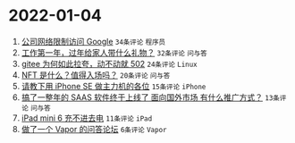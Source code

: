 # 2022-01-04

1. [公司网络限制访问 Google](https://www.v2ex.com/t/825993) `34条评论` `程序员`
1. [工作第一年，过年给家人带什么礼物？](https://www.v2ex.com/t/826001) `32条评论` `问与答`
1. [gitee 为何如此拉夸，动不动就 502](https://www.v2ex.com/t/826002) `24条评论` `Linux`
1. [NFT 是什么？值得入场吗？](https://www.v2ex.com/t/825985) `20条评论` `问与答`
1. [请教下用 iPhone SE 做主力机的各位](https://www.v2ex.com/t/826005) `15条评论` `iPhone`
1. [搞了一整年的 SAAS 软件终于上线了 面向国外市场 有什么推广方式？](https://www.v2ex.com/t/825990) `13条评论` `问与答`
1. [iPad mini 6 充不进去电](https://www.v2ex.com/t/826008) `11条评论` `iPad`
1. [做了一个 Vapor 的问答论坛](https://www.v2ex.com/t/825987) `6条评论` `Vapor`
